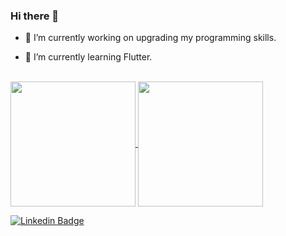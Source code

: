 
### Hi there 👋

- 🔭 I’m currently working on upgrading my programming skills.

- 🌱 I’m currently learning Flutter.

<br>

<a href="https://github.com/anuraghazra/github-readme-stats">
  <img height=200 align="center" src="https://github-readme-stats.vercel.app/api?username=cassiano-sena&theme=dracula" />
</a>
<a href="https://github.com/anuraghazra/convoychat">
  <img height=200 align="center" src="https://github-readme-stats.vercel.app/api/top-langs?username=cassiano-sena&layout=compact&langs_count=8&card_width=320&theme=dracula" />
</a>
<!--
**cassiano-sena/cassiano-sena** is a ✨ _special_ ✨ repository because its `README.md` (this file) appears on your GitHub profile.
-->

<br>

[![Linkedin Badge](https://img.shields.io/badge/-LinkedIn-blue?style=flat&logo=Linkedin&logoColor=white)](https://www.linkedin.com/in/cassiano-de-sena-crispim-0a84a4213/)

<!--
- 👯 I’m looking to collaborate on ...
- 🤔 I’m looking for help with ...
- 💬 Ask me about ...
- 📫 How to reach me: ...
- 😄 Pronouns: ...
- ⚡ Fun fact: ...
- -->

